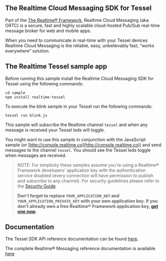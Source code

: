 ## The Realtime Cloud Messaging SDK for Tessel
Part of the [The Realtime® Framework](http://framework.realtime.co), Realtime Cloud Messaging (aka ORTC) is a secure, fast and highly scalable cloud-hosted Pub/Sub real-time message broker for web and mobile apps.

When you need to communicate in real-time with your Tessel devices Realtime Cloud Messaging is the reliable, easy, unbelievably fast, “works everywhere” solution.

## The Realtime Tessel sample app
Before running this sample install the Realtime Cloud Messaging SDK for Tessel using the following commands:


    cd sample
    npm install realtime-tessel
    

To execute the blink sample in your Tessel run the following commands:


    tessel run blink.js


This sample will subscribe the Realtime channel `tessel` and when any message is received your Tessel leds will toggle. 

You might want to use this sample in conjunction with the JavaScript sample (or [http://console.realtime.co](http://console.realtime.co)) and send messages to the channel `tessel`. You should see the Tessel leds toggle when messages are received.

> NOTE: For simplicity these samples assume you're using a Realtime® Framework developers' application key with the authentication service disabled (every connection will have permission to publish and subscribe to any channel). For security guidelines please refer to the [Security Guide](http://messaging-public.realtime.co/documentation/starting-guide/security.html). 
> 
> **Don't forget to replace `YOUR_APPLICATION_KEY` and `YOUR_APPLICATION_PRIVATE_KEY` with your own application key. If you don't already own a free Realtime® Framework application key, [get one now](https://accounts.realtime.co/signup/).**

## Documentation
The Tessel SDK API reference documentation can be found [here](http://messaging-public.realtime.co/documentation/tessel/2.1.0/OrtcClient.html).

The complete Realtime® Messaging reference documentation is available [here](http://framework.realtime.co/messaging/#documentation)